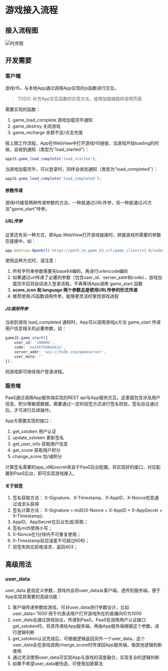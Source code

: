 
# 游戏接入流程

## 接入流程图

![时序图](https://static.3os.co/uploads/2025/07/18/A8C8E86B/game_integration.png "时序图")

## 开发需要

### 客户端

游戏H5，与本地App通过调用App实现的js函数进行交互。

> TODO: 补充App交互函数的实现方法，或增加链接跳转说明页面

需要实现的函数：
1. game_load_complete 游戏加载完毕通知
2. game_destroy 关闭游戏
3. game_recharge 余额不足/点击充值

按上图工作流程，App在WebView中打开游戏H5链接，当游戏开始loading的时候，会收到通知（类型为"load_started"）：
```typescript
appJS.game_load_complete('load_started');
```
当游戏加载完毕，可以登录时，同样会收到通知（类型为"load_completed"）：
```typescript
appJS.game_load_complete('load_completed');
```

#### 参数传递

游戏H5接受两种传递参数的方法，一种是通过URL传参，另一种是通过JS方法"game_start"传参。
##### URL传参
这里还有另一种方式，即App.WebView打开游戏链接时，拼接游戏所需要的参数在链接中，如：
```typescript
app.WebView.OpenUrl('https://path_to_game_h5_url/game_client/v1.0/index.html?user_id=100001&code=xeihkfk88ekk1s&server_addr=d3NzOi8vM3Nkay5jb20vZ2FtZXNlcnZlcg%3D%3D&score_icon=aHR0cHM6Ly9wYXRoX3RvX2N1cnJlbmN5X2ljb24vaWNvbi5wbmc%3D&language=en-US&user_data=');
```
使用这种方式时，请注意：
1. 所有字符串参数需要先base64编码，再进行urlencode编码
2. 如果通过url传递了必要的参数（包含user_id、server_addr和code），游戏加载完毕后将自动进入登录流程，不再等待App调用 game_start 函数
3. **score_icon 和 language 两个参数总是使用URL传参的形式传递**
4. 推荐使用JS函数调用传参，能够更灵活的掌控游戏进程

##### JS调用传参
当收到游戏 load_completed 通知时，App可以调用游戏js方法 game_start 传递用户信息相关的必要参数，如：
```typescript
gameJS.game_start({
	user_id: '100001',
	code: 'xeihkfk88ekk1s',
	server_addr: 'wss://3sdk.com/gameserver',
	user_data: ''
});
```
则游戏即可继续用户登录进程。



### 服务端

PaaS通过调用App服务端实现的REST api与App服务交互。这里面包含涉及用户信息、积分等敏感数据，需要通过一定的验签方式进行签名校验，签名验证通过后，才可进行后续操作。

App方需要实现的接口：

1. get_sstoken 用户认证
2. update_sstoken 更新签名
3. get_user_info 获取用户信息
4. get_score 获取用户积分
5. change_score 加/减积分

计算签名需要的app_id和secret来自于PaaS后台配置。将实现好的接口，对应配置到PaaS后台，即可实现游戏接入。

#### 关于验签

1. 签名获取方法：
		X-Signature、X-Timestamp、X-AppID、X-Nonce信息通过请求头获得
2. 签名计算方法：
		X-Signature = md5(X-Nonce + X-AppID + X-AppSecret + X-Timestamp);
3. AppID、AppSecret在后台生成/获取；
4. 签名md5使用小写；
5. X-Nonce在1分钟内不可重复使用；
6. X-Timestamp前后误差不可超过60秒；
7. 验签失败应拒绝请求，返回403；

## 高级用法

### user_data

user_data 是自定义参数，游戏内会将user_data从客户端，透传到服务端，便于App实现其需要的高级功能：
1. 客户端传递参数给游戏，可对user_data进行参数设计，比如user_data='1000'用于代表该用户打开游戏所在的直播间ID为1000
2. user_data会通过游戏协议，传递到PaaS，PaaS在调用用户认证接口get_sstoken时，将其传递给App服务端，再由App服务端根据这个参数，进行逻辑判断
3. get_sstoken认证完成后，可根据逻辑返回另外一个user_data，这个user_data会在游戏调用change_score时传递回App服务端，做其他逻辑判断使用
4. 通过灵活使用user_data可实现App与游戏的深度融合，实现复杂的逻辑判断
5. 如果不希望user_data被伪造，可使用加密算法